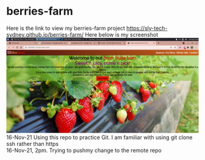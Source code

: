 # berries-farm
Here is the link to view my berries-farm project https://sly-tech-sydney.github.io/berries-farm/
Here below is my screenshot
<img src="images/screenshot of my page.png" alt="strawberry">
16-Nov-21 Using this repo to practice Git. I am familiar with using git clone ssh rather than https  
16-Nov-21, 2pm. Trying to pushmy change to the remote repo
